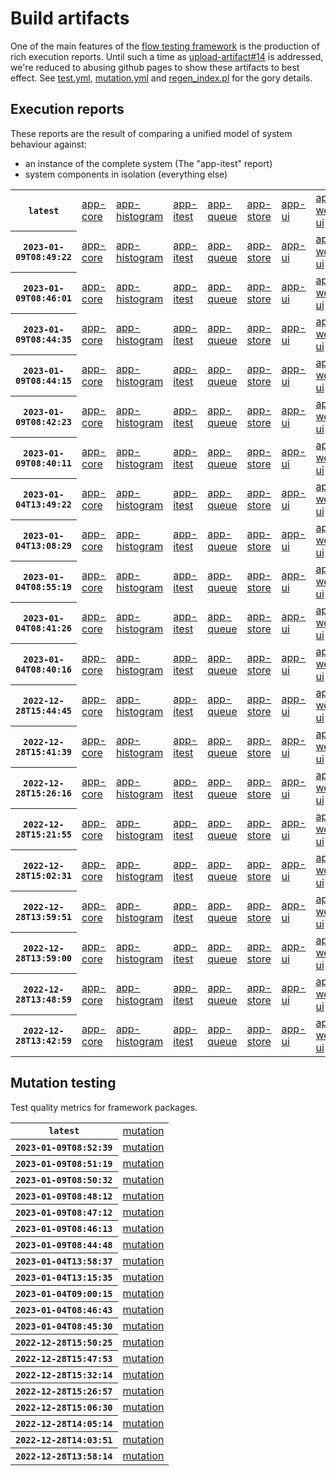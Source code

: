 # Build artifacts

One of the main features of the [flow testing framework](https://github.com/Mastercard/flow) is the production of rich execution reports.
Until such a time as [upload-artifact#14](https://github.com/actions/upload-artifact/issues/14) is addressed, we're reduced to abusing github pages to show these artifacts to best effect.
See [test.yml](https://github.com/Mastercard/flow/blob/main/.github/workflows/test.yml), [mutation.yml](https://github.com/Mastercard/flow/blob/main/.github/workflows/mutation.yml) and [regen_index.pl](https://github.com/Mastercard/flow/blob/pages/regen_index.pl) for the gory details.

## Execution reports

These reports are the result of comparing a unified model of system behaviour against:
 * an instance of the complete system (The "app-itest" report)
 * system components in isolation (everything else)

<!-- start:execution -->
<table>
	<tbody>
		<tr> <th><code>latest</code></th>
			<td><a href="execution/latest/flow_execution_reports/example/app-core/target/mctf/latest/index.html">app-core</a></td>
			<td><a href="execution/latest/flow_execution_reports/example/app-histogram/target/mctf/latest/index.html">app-histogram</a></td>
			<td><a href="execution/latest/flow_execution_reports/example/app-itest/target/mctf/latest/index.html">app-itest</a></td>
			<td><a href="execution/latest/flow_execution_reports/example/app-queue/target/mctf/latest/index.html">app-queue</a></td>
			<td><a href="execution/latest/flow_execution_reports/example/app-store/target/mctf/latest/index.html">app-store</a></td>
			<td><a href="execution/latest/flow_execution_reports/example/app-ui/target/mctf/latest/index.html">app-ui</a></td>
			<td><a href="execution/latest/flow_execution_reports/example/app-web-ui/target/mctf/latest/index.html">app-web-ui</a></td>
		</tr>
		<tr> <th><code>2023-01-09T08:49:22</code></th>
			<td><a href="execution/1673254162/flow_execution_reports/example/app-core/target/mctf/latest/index.html">app-core</a></td>
			<td><a href="execution/1673254162/flow_execution_reports/example/app-histogram/target/mctf/latest/index.html">app-histogram</a></td>
			<td><a href="execution/1673254162/flow_execution_reports/example/app-itest/target/mctf/latest/index.html">app-itest</a></td>
			<td><a href="execution/1673254162/flow_execution_reports/example/app-queue/target/mctf/latest/index.html">app-queue</a></td>
			<td><a href="execution/1673254162/flow_execution_reports/example/app-store/target/mctf/latest/index.html">app-store</a></td>
			<td><a href="execution/1673254162/flow_execution_reports/example/app-ui/target/mctf/latest/index.html">app-ui</a></td>
			<td><a href="execution/1673254162/flow_execution_reports/example/app-web-ui/target/mctf/latest/index.html">app-web-ui</a></td>
		</tr>
		<tr> <th><code>2023-01-09T08:46:01</code></th>
			<td><a href="execution/1673253961/flow_execution_reports/example/app-core/target/mctf/latest/index.html">app-core</a></td>
			<td><a href="execution/1673253961/flow_execution_reports/example/app-histogram/target/mctf/latest/index.html">app-histogram</a></td>
			<td><a href="execution/1673253961/flow_execution_reports/example/app-itest/target/mctf/latest/index.html">app-itest</a></td>
			<td><a href="execution/1673253961/flow_execution_reports/example/app-queue/target/mctf/latest/index.html">app-queue</a></td>
			<td><a href="execution/1673253961/flow_execution_reports/example/app-store/target/mctf/latest/index.html">app-store</a></td>
			<td><a href="execution/1673253961/flow_execution_reports/example/app-ui/target/mctf/latest/index.html">app-ui</a></td>
			<td><a href="execution/1673253961/flow_execution_reports/example/app-web-ui/target/mctf/latest/index.html">app-web-ui</a></td>
		</tr>
		<tr> <th><code>2023-01-09T08:44:35</code></th>
			<td><a href="execution/1673253875/flow_execution_reports/example/app-core/target/mctf/latest/index.html">app-core</a></td>
			<td><a href="execution/1673253875/flow_execution_reports/example/app-histogram/target/mctf/latest/index.html">app-histogram</a></td>
			<td><a href="execution/1673253875/flow_execution_reports/example/app-itest/target/mctf/latest/index.html">app-itest</a></td>
			<td><a href="execution/1673253875/flow_execution_reports/example/app-queue/target/mctf/latest/index.html">app-queue</a></td>
			<td><a href="execution/1673253875/flow_execution_reports/example/app-store/target/mctf/latest/index.html">app-store</a></td>
			<td><a href="execution/1673253875/flow_execution_reports/example/app-ui/target/mctf/latest/index.html">app-ui</a></td>
			<td><a href="execution/1673253875/flow_execution_reports/example/app-web-ui/target/mctf/latest/index.html">app-web-ui</a></td>
		</tr>
		<tr> <th><code>2023-01-09T08:44:15</code></th>
			<td><a href="execution/1673253855/flow_execution_reports/example/app-core/target/mctf/latest/index.html">app-core</a></td>
			<td><a href="execution/1673253855/flow_execution_reports/example/app-histogram/target/mctf/latest/index.html">app-histogram</a></td>
			<td><a href="execution/1673253855/flow_execution_reports/example/app-itest/target/mctf/latest/index.html">app-itest</a></td>
			<td><a href="execution/1673253855/flow_execution_reports/example/app-queue/target/mctf/latest/index.html">app-queue</a></td>
			<td><a href="execution/1673253855/flow_execution_reports/example/app-store/target/mctf/latest/index.html">app-store</a></td>
			<td><a href="execution/1673253855/flow_execution_reports/example/app-ui/target/mctf/latest/index.html">app-ui</a></td>
			<td><a href="execution/1673253855/flow_execution_reports/example/app-web-ui/target/mctf/latest/index.html">app-web-ui</a></td>
		</tr>
		<tr> <th><code>2023-01-09T08:42:23</code></th>
			<td><a href="execution/1673253743/flow_execution_reports/example/app-core/target/mctf/latest/index.html">app-core</a></td>
			<td><a href="execution/1673253743/flow_execution_reports/example/app-histogram/target/mctf/latest/index.html">app-histogram</a></td>
			<td><a href="execution/1673253743/flow_execution_reports/example/app-itest/target/mctf/latest/index.html">app-itest</a></td>
			<td><a href="execution/1673253743/flow_execution_reports/example/app-queue/target/mctf/latest/index.html">app-queue</a></td>
			<td><a href="execution/1673253743/flow_execution_reports/example/app-store/target/mctf/latest/index.html">app-store</a></td>
			<td><a href="execution/1673253743/flow_execution_reports/example/app-ui/target/mctf/latest/index.html">app-ui</a></td>
			<td><a href="execution/1673253743/flow_execution_reports/example/app-web-ui/target/mctf/latest/index.html">app-web-ui</a></td>
		</tr>
		<tr> <th><code>2023-01-09T08:40:11</code></th>
			<td><a href="execution/1673253611/flow_execution_reports/example/app-core/target/mctf/latest/index.html">app-core</a></td>
			<td><a href="execution/1673253611/flow_execution_reports/example/app-histogram/target/mctf/latest/index.html">app-histogram</a></td>
			<td><a href="execution/1673253611/flow_execution_reports/example/app-itest/target/mctf/latest/index.html">app-itest</a></td>
			<td><a href="execution/1673253611/flow_execution_reports/example/app-queue/target/mctf/latest/index.html">app-queue</a></td>
			<td><a href="execution/1673253611/flow_execution_reports/example/app-store/target/mctf/latest/index.html">app-store</a></td>
			<td><a href="execution/1673253611/flow_execution_reports/example/app-ui/target/mctf/latest/index.html">app-ui</a></td>
			<td><a href="execution/1673253611/flow_execution_reports/example/app-web-ui/target/mctf/latest/index.html">app-web-ui</a></td>
		</tr>
		<tr> <th><code>2023-01-04T13:49:22</code></th>
			<td><a href="execution/1672840162/flow_execution_reports/example/app-core/target/mctf/latest/index.html">app-core</a></td>
			<td><a href="execution/1672840162/flow_execution_reports/example/app-histogram/target/mctf/latest/index.html">app-histogram</a></td>
			<td><a href="execution/1672840162/flow_execution_reports/example/app-itest/target/mctf/latest/index.html">app-itest</a></td>
			<td><a href="execution/1672840162/flow_execution_reports/example/app-queue/target/mctf/latest/index.html">app-queue</a></td>
			<td><a href="execution/1672840162/flow_execution_reports/example/app-store/target/mctf/latest/index.html">app-store</a></td>
			<td><a href="execution/1672840162/flow_execution_reports/example/app-ui/target/mctf/latest/index.html">app-ui</a></td>
			<td><a href="execution/1672840162/flow_execution_reports/example/app-web-ui/target/mctf/latest/index.html">app-web-ui</a></td>
		</tr>
		<tr> <th><code>2023-01-04T13:08:29</code></th>
			<td><a href="execution/1672837709/flow_execution_reports/example/app-core/target/mctf/latest/index.html">app-core</a></td>
			<td><a href="execution/1672837709/flow_execution_reports/example/app-histogram/target/mctf/latest/index.html">app-histogram</a></td>
			<td><a href="execution/1672837709/flow_execution_reports/example/app-itest/target/mctf/latest/index.html">app-itest</a></td>
			<td><a href="execution/1672837709/flow_execution_reports/example/app-queue/target/mctf/latest/index.html">app-queue</a></td>
			<td><a href="execution/1672837709/flow_execution_reports/example/app-store/target/mctf/latest/index.html">app-store</a></td>
			<td><a href="execution/1672837709/flow_execution_reports/example/app-ui/target/mctf/latest/index.html">app-ui</a></td>
			<td><a href="execution/1672837709/flow_execution_reports/example/app-web-ui/target/mctf/latest/index.html">app-web-ui</a></td>
		</tr>
		<tr> <th><code>2023-01-04T08:55:19</code></th>
			<td><a href="execution/1672822519/flow_execution_reports/example/app-core/target/mctf/latest/index.html">app-core</a></td>
			<td><a href="execution/1672822519/flow_execution_reports/example/app-histogram/target/mctf/latest/index.html">app-histogram</a></td>
			<td><a href="execution/1672822519/flow_execution_reports/example/app-itest/target/mctf/latest/index.html">app-itest</a></td>
			<td><a href="execution/1672822519/flow_execution_reports/example/app-queue/target/mctf/latest/index.html">app-queue</a></td>
			<td><a href="execution/1672822519/flow_execution_reports/example/app-store/target/mctf/latest/index.html">app-store</a></td>
			<td><a href="execution/1672822519/flow_execution_reports/example/app-ui/target/mctf/latest/index.html">app-ui</a></td>
			<td><a href="execution/1672822519/flow_execution_reports/example/app-web-ui/target/mctf/latest/index.html">app-web-ui</a></td>
		</tr>
		<tr> <th><code>2023-01-04T08:41:26</code></th>
			<td><a href="execution/1672821686/flow_execution_reports/example/app-core/target/mctf/latest/index.html">app-core</a></td>
			<td><a href="execution/1672821686/flow_execution_reports/example/app-histogram/target/mctf/latest/index.html">app-histogram</a></td>
			<td><a href="execution/1672821686/flow_execution_reports/example/app-itest/target/mctf/latest/index.html">app-itest</a></td>
			<td><a href="execution/1672821686/flow_execution_reports/example/app-queue/target/mctf/latest/index.html">app-queue</a></td>
			<td><a href="execution/1672821686/flow_execution_reports/example/app-store/target/mctf/latest/index.html">app-store</a></td>
			<td><a href="execution/1672821686/flow_execution_reports/example/app-ui/target/mctf/latest/index.html">app-ui</a></td>
			<td><a href="execution/1672821686/flow_execution_reports/example/app-web-ui/target/mctf/latest/index.html">app-web-ui</a></td>
		</tr>
		<tr> <th><code>2023-01-04T08:40:16</code></th>
			<td><a href="execution/1672821616/flow_execution_reports/example/app-core/target/mctf/latest/index.html">app-core</a></td>
			<td><a href="execution/1672821616/flow_execution_reports/example/app-histogram/target/mctf/latest/index.html">app-histogram</a></td>
			<td><a href="execution/1672821616/flow_execution_reports/example/app-itest/target/mctf/latest/index.html">app-itest</a></td>
			<td><a href="execution/1672821616/flow_execution_reports/example/app-queue/target/mctf/latest/index.html">app-queue</a></td>
			<td><a href="execution/1672821616/flow_execution_reports/example/app-store/target/mctf/latest/index.html">app-store</a></td>
			<td><a href="execution/1672821616/flow_execution_reports/example/app-ui/target/mctf/latest/index.html">app-ui</a></td>
			<td><a href="execution/1672821616/flow_execution_reports/example/app-web-ui/target/mctf/latest/index.html">app-web-ui</a></td>
		</tr>
		<tr> <th><code>2022-12-28T15:44:45</code></th>
			<td><a href="execution/1672242285/flow_execution_reports/example/app-core/target/mctf/latest/index.html">app-core</a></td>
			<td><a href="execution/1672242285/flow_execution_reports/example/app-histogram/target/mctf/latest/index.html">app-histogram</a></td>
			<td><a href="execution/1672242285/flow_execution_reports/example/app-itest/target/mctf/latest/index.html">app-itest</a></td>
			<td><a href="execution/1672242285/flow_execution_reports/example/app-queue/target/mctf/latest/index.html">app-queue</a></td>
			<td><a href="execution/1672242285/flow_execution_reports/example/app-store/target/mctf/latest/index.html">app-store</a></td>
			<td><a href="execution/1672242285/flow_execution_reports/example/app-ui/target/mctf/latest/index.html">app-ui</a></td>
			<td><a href="execution/1672242285/flow_execution_reports/example/app-web-ui/target/mctf/latest/index.html">app-web-ui</a></td>
		</tr>
		<tr> <th><code>2022-12-28T15:41:39</code></th>
			<td><a href="execution/1672242099/flow_execution_reports/example/app-core/target/mctf/latest/index.html">app-core</a></td>
			<td><a href="execution/1672242099/flow_execution_reports/example/app-histogram/target/mctf/latest/index.html">app-histogram</a></td>
			<td><a href="execution/1672242099/flow_execution_reports/example/app-itest/target/mctf/latest/index.html">app-itest</a></td>
			<td><a href="execution/1672242099/flow_execution_reports/example/app-queue/target/mctf/latest/index.html">app-queue</a></td>
			<td><a href="execution/1672242099/flow_execution_reports/example/app-store/target/mctf/latest/index.html">app-store</a></td>
			<td><a href="execution/1672242099/flow_execution_reports/example/app-ui/target/mctf/latest/index.html">app-ui</a></td>
			<td><a href="execution/1672242099/flow_execution_reports/example/app-web-ui/target/mctf/latest/index.html">app-web-ui</a></td>
		</tr>
		<tr> <th><code>2022-12-28T15:26:16</code></th>
			<td><a href="execution/1672241176/flow_execution_reports/example/app-core/target/mctf/latest/index.html">app-core</a></td>
			<td><a href="execution/1672241176/flow_execution_reports/example/app-histogram/target/mctf/latest/index.html">app-histogram</a></td>
			<td><a href="execution/1672241176/flow_execution_reports/example/app-itest/target/mctf/latest/index.html">app-itest</a></td>
			<td><a href="execution/1672241176/flow_execution_reports/example/app-queue/target/mctf/latest/index.html">app-queue</a></td>
			<td><a href="execution/1672241176/flow_execution_reports/example/app-store/target/mctf/latest/index.html">app-store</a></td>
			<td><a href="execution/1672241176/flow_execution_reports/example/app-ui/target/mctf/latest/index.html">app-ui</a></td>
			<td><a href="execution/1672241176/flow_execution_reports/example/app-web-ui/target/mctf/latest/index.html">app-web-ui</a></td>
		</tr>
		<tr> <th><code>2022-12-28T15:21:55</code></th>
			<td><a href="execution/1672240915/flow_execution_reports/example/app-core/target/mctf/latest/index.html">app-core</a></td>
			<td><a href="execution/1672240915/flow_execution_reports/example/app-histogram/target/mctf/latest/index.html">app-histogram</a></td>
			<td><a href="execution/1672240915/flow_execution_reports/example/app-itest/target/mctf/latest/index.html">app-itest</a></td>
			<td><a href="execution/1672240915/flow_execution_reports/example/app-queue/target/mctf/latest/index.html">app-queue</a></td>
			<td><a href="execution/1672240915/flow_execution_reports/example/app-store/target/mctf/latest/index.html">app-store</a></td>
			<td><a href="execution/1672240915/flow_execution_reports/example/app-ui/target/mctf/latest/index.html">app-ui</a></td>
			<td><a href="execution/1672240915/flow_execution_reports/example/app-web-ui/target/mctf/latest/index.html">app-web-ui</a></td>
		</tr>
		<tr> <th><code>2022-12-28T15:02:31</code></th>
			<td><a href="execution/1672239751/flow_execution_reports/example/app-core/target/mctf/latest/index.html">app-core</a></td>
			<td><a href="execution/1672239751/flow_execution_reports/example/app-histogram/target/mctf/latest/index.html">app-histogram</a></td>
			<td><a href="execution/1672239751/flow_execution_reports/example/app-itest/target/mctf/latest/index.html">app-itest</a></td>
			<td><a href="execution/1672239751/flow_execution_reports/example/app-queue/target/mctf/latest/index.html">app-queue</a></td>
			<td><a href="execution/1672239751/flow_execution_reports/example/app-store/target/mctf/latest/index.html">app-store</a></td>
			<td><a href="execution/1672239751/flow_execution_reports/example/app-ui/target/mctf/latest/index.html">app-ui</a></td>
			<td><a href="execution/1672239751/flow_execution_reports/example/app-web-ui/target/mctf/latest/index.html">app-web-ui</a></td>
		</tr>
		<tr> <th><code>2022-12-28T13:59:51</code></th>
			<td><a href="execution/1672235991/flow_execution_reports/example/app-core/target/mctf/latest/index.html">app-core</a></td>
			<td><a href="execution/1672235991/flow_execution_reports/example/app-histogram/target/mctf/latest/index.html">app-histogram</a></td>
			<td><a href="execution/1672235991/flow_execution_reports/example/app-itest/target/mctf/latest/index.html">app-itest</a></td>
			<td><a href="execution/1672235991/flow_execution_reports/example/app-queue/target/mctf/latest/index.html">app-queue</a></td>
			<td><a href="execution/1672235991/flow_execution_reports/example/app-store/target/mctf/latest/index.html">app-store</a></td>
			<td><a href="execution/1672235991/flow_execution_reports/example/app-ui/target/mctf/latest/index.html">app-ui</a></td>
			<td><a href="execution/1672235991/flow_execution_reports/example/app-web-ui/target/mctf/latest/index.html">app-web-ui</a></td>
		</tr>
		<tr> <th><code>2022-12-28T13:59:00</code></th>
			<td><a href="execution/1672235940/flow_execution_reports/example/app-core/target/mctf/latest/index.html">app-core</a></td>
			<td><a href="execution/1672235940/flow_execution_reports/example/app-histogram/target/mctf/latest/index.html">app-histogram</a></td>
			<td><a href="execution/1672235940/flow_execution_reports/example/app-itest/target/mctf/latest/index.html">app-itest</a></td>
			<td><a href="execution/1672235940/flow_execution_reports/example/app-queue/target/mctf/latest/index.html">app-queue</a></td>
			<td><a href="execution/1672235940/flow_execution_reports/example/app-store/target/mctf/latest/index.html">app-store</a></td>
			<td><a href="execution/1672235940/flow_execution_reports/example/app-ui/target/mctf/latest/index.html">app-ui</a></td>
			<td><a href="execution/1672235940/flow_execution_reports/example/app-web-ui/target/mctf/latest/index.html">app-web-ui</a></td>
		</tr>
		<tr> <th><code>2022-12-28T13:48:59</code></th>
			<td><a href="execution/1672235339/flow_execution_reports/example/app-core/target/mctf/latest/index.html">app-core</a></td>
			<td><a href="execution/1672235339/flow_execution_reports/example/app-histogram/target/mctf/latest/index.html">app-histogram</a></td>
			<td><a href="execution/1672235339/flow_execution_reports/example/app-itest/target/mctf/latest/index.html">app-itest</a></td>
			<td><a href="execution/1672235339/flow_execution_reports/example/app-queue/target/mctf/latest/index.html">app-queue</a></td>
			<td><a href="execution/1672235339/flow_execution_reports/example/app-store/target/mctf/latest/index.html">app-store</a></td>
			<td><a href="execution/1672235339/flow_execution_reports/example/app-ui/target/mctf/latest/index.html">app-ui</a></td>
			<td><a href="execution/1672235339/flow_execution_reports/example/app-web-ui/target/mctf/latest/index.html">app-web-ui</a></td>
		</tr>
		<tr> <th><code>2022-12-28T13:42:59</code></th>
			<td><a href="execution/1672234979/flow_execution_reports/example/app-core/target/mctf/latest/index.html">app-core</a></td>
			<td><a href="execution/1672234979/flow_execution_reports/example/app-histogram/target/mctf/latest/index.html">app-histogram</a></td>
			<td><a href="execution/1672234979/flow_execution_reports/example/app-itest/target/mctf/latest/index.html">app-itest</a></td>
			<td><a href="execution/1672234979/flow_execution_reports/example/app-queue/target/mctf/latest/index.html">app-queue</a></td>
			<td><a href="execution/1672234979/flow_execution_reports/example/app-store/target/mctf/latest/index.html">app-store</a></td>
			<td><a href="execution/1672234979/flow_execution_reports/example/app-ui/target/mctf/latest/index.html">app-ui</a></td>
			<td><a href="execution/1672234979/flow_execution_reports/example/app-web-ui/target/mctf/latest/index.html">app-web-ui</a></td>
		</tr>
	</tbody>
</table>
<!-- end:execution -->

## Mutation testing

Test quality metrics for framework packages.

<!-- start:mutation -->
<table>
	<tbody>
		<tr> <th><code>latest</code></th>
			<td><a href="mutation/latest/mutation_report/index.html">mutation</a></td>
		</tr>
		<tr> <th><code>2023-01-09T08:52:39</code></th>
			<td><a href="mutation/1673254359/mutation_report/index.html">mutation</a></td>
		</tr>
		<tr> <th><code>2023-01-09T08:51:19</code></th>
			<td><a href="mutation/1673254279/mutation_report/index.html">mutation</a></td>
		</tr>
		<tr> <th><code>2023-01-09T08:50:32</code></th>
			<td><a href="mutation/1673254232/mutation_report/index.html">mutation</a></td>
		</tr>
		<tr> <th><code>2023-01-09T08:48:12</code></th>
			<td><a href="mutation/1673254092/mutation_report/index.html">mutation</a></td>
		</tr>
		<tr> <th><code>2023-01-09T08:47:12</code></th>
			<td><a href="mutation/1673254032/mutation_report/index.html">mutation</a></td>
		</tr>
		<tr> <th><code>2023-01-09T08:46:13</code></th>
			<td><a href="mutation/1673253973/mutation_report/index.html">mutation</a></td>
		</tr>
		<tr> <th><code>2023-01-09T08:44:48</code></th>
			<td><a href="mutation/1673253888/mutation_report/index.html">mutation</a></td>
		</tr>
		<tr> <th><code>2023-01-04T13:58:37</code></th>
			<td><a href="mutation/1672840717/mutation_report/index.html">mutation</a></td>
		</tr>
		<tr> <th><code>2023-01-04T13:15:35</code></th>
			<td><a href="mutation/1672838135/mutation_report/index.html">mutation</a></td>
		</tr>
		<tr> <th><code>2023-01-04T09:00:15</code></th>
			<td><a href="mutation/1672822815/mutation_report/index.html">mutation</a></td>
		</tr>
		<tr> <th><code>2023-01-04T08:46:43</code></th>
			<td><a href="mutation/1672822003/mutation_report/index.html">mutation</a></td>
		</tr>
		<tr> <th><code>2023-01-04T08:45:30</code></th>
			<td><a href="mutation/1672821930/mutation_report/index.html">mutation</a></td>
		</tr>
		<tr> <th><code>2022-12-28T15:50:25</code></th>
			<td><a href="mutation/1672242625/mutation_report/index.html">mutation</a></td>
		</tr>
		<tr> <th><code>2022-12-28T15:47:53</code></th>
			<td><a href="mutation/1672242473/mutation_report/index.html">mutation</a></td>
		</tr>
		<tr> <th><code>2022-12-28T15:32:14</code></th>
			<td><a href="mutation/1672241534/mutation_report/index.html">mutation</a></td>
		</tr>
		<tr> <th><code>2022-12-28T15:26:57</code></th>
			<td><a href="mutation/1672241217/mutation_report/index.html">mutation</a></td>
		</tr>
		<tr> <th><code>2022-12-28T15:06:30</code></th>
			<td><a href="mutation/1672239990/mutation_report/index.html">mutation</a></td>
		</tr>
		<tr> <th><code>2022-12-28T14:05:14</code></th>
			<td><a href="mutation/1672236314/mutation_report/index.html">mutation</a></td>
		</tr>
		<tr> <th><code>2022-12-28T14:03:51</code></th>
			<td><a href="mutation/1672236231/mutation_report/index.html">mutation</a></td>
		</tr>
		<tr> <th><code>2022-12-28T13:58:14</code></th>
			<td><a href="mutation/1672235894/mutation_report/index.html">mutation</a></td>
		</tr>
	</tbody>
</table>
<!-- end:mutation -->

